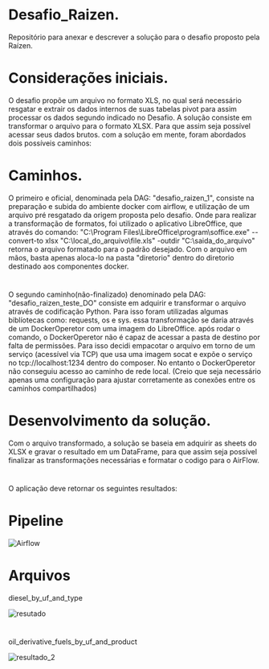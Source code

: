 # Desafio_Raizen.
Repositório para anexar e descrever a solução para o desafio proposto pela Raízen.



# Considerações iniciais.
O desafio propõe um arquivo no formato XLS, no qual será necessário resgatar e extrair os dados internos de suas tabelas pivot
para assim processar os dados segundo indicado no Desafio.
A solução consiste em transformar o arquivo para o formato XLSX. Para que assim seja possível acessar seus dados brutos.
com a solução em mente, foram abordados dois possíveis caminhos:

# Caminhos.
O primeiro e oficial, denominada pela DAG: "desafio_raizen_1", consiste na preparação e subida do ambiente docker com airflow,
e utilização de um arquivo pré resgatado da origem proposta pelo desafio.
Onde para realizar a transformação de formatos, foi utilizado o aplicativo LibreOffice, que através do comando:
"C:\Program Files\LibreOffice\program\soffice.exe" --convert-to xlsx "C:\local_do_arquivo\file.xls" -outdir "C:\saida_do_arquivo"
retorna o arquivo formatado para o padrão desejado.
Com o arquivo em mãos, basta apenas aloca-lo na pasta "diretorio" dentro do diretorio destinado aos componentes docker.
# 
O segundo caminho(não-finalizado) denominado pela DAG: "desafio_raizen_teste_DO" consiste em adquirir e transformar o arquivo através de codificação Python.
Para isso foram utilizadas algumas biblíotecas como: requests, os e sys.
essa transformação se daria através de um DockerOperetor com uma imagem do LibreOffice.
após rodar o comando, o DockerOperetor não é capaz de acessar a pasta de destino por falta de permissões.
Para isso decidi empacotar o arquivo em torno de um serviço (acessível via TCP) que usa uma imagem socat e expõe o serviço no tcp://localhost:1234 dentro do composer.
No entanto o DockerOperetor não conseguiu acesso ao caminho de rede local. (Creio que seja necessário apenas uma configuração para ajustar corretamente as conexões entre os caminhos compartilhados)

# Desenvolvimento da solução.
Com o arquivo transformado, a solução se baseia em adquirir as sheets do XLSX e gravar o resultado em um DataFrame, para que assim seja possível finalizar as transformações necessárias
e formatar o codigo para o AirFlow.
#
O aplicação deve retornar os seguintes resultados:

# Pipeline


![Airflow](https://user-images.githubusercontent.com/86423797/162024150-e88d4e2c-7fc0-4098-961a-234e01cd0b60.png)

# Arquivos
diesel_by_uf_and_type

![resutado](https://user-images.githubusercontent.com/86423797/162025865-f0112e30-07f7-4174-bbf1-a3d698673b7a.png)

#

oil_derivative_fuels_by_uf_and_product

![resultado_2](https://user-images.githubusercontent.com/86423797/162026757-0b666a95-38b2-4c3b-bb9d-198678bef608.png)


